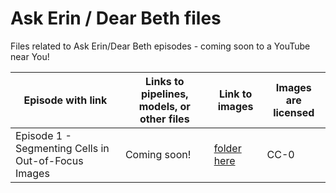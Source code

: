 # Ask Erin / Dear Beth files 
Files related to Ask Erin/Dear Beth episodes - coming soon to a YouTube near You!

| Episode with link | Links to pipelines, models, or other files | Link to images | Images are licensed |
|-------------------|--------------------------------------------|----------------|---------------------|
| Episode 1 - Segmenting Cells in Out-of-Focus Images| Coming soon! | [folder here](https://drive.google.com/drive/folders/1iGU0V7KW0AZBKOs-Hx15VAxYeNChPcln) | CC-0 |
